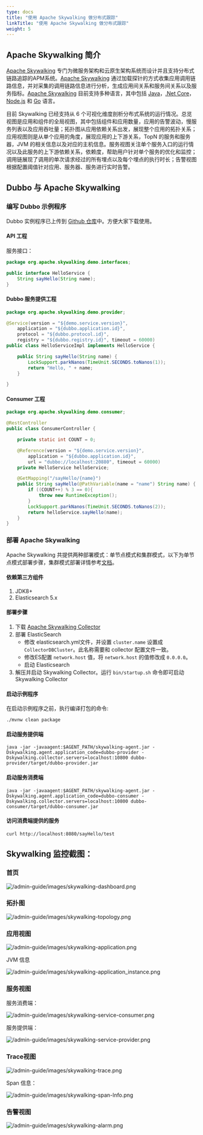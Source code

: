 ```yaml
---
type: docs
title: "使用 Apache Skywalking 做分布式跟踪"
linkTitle: "使用 Apache Skywalking 做分布式跟踪"
weight: 5
---
```


## Apache Skywalking 简介

[Apache Skywalking](https://github.com/apache/skywalking) 专门为微服务架构和云原生架构系统而设计并且支持分布式链路追踪的APM系统。[Apache Skywalking](https://github.com/apache/skywalking) 通过加载探针的方式收集应用调用链路信息，并对采集的调用链路信息进行分析，生成应用间关系和服务间关系以及服务指标。[Apache Skywalking](https://github.com/apache/skywalking) 目前支持多种语言，其中包括 [Java](https://github.com/apache/skywalking)，[.Net Core](https://github.com/SkyAPM/SkyAPM-dotnet)，[Node.js](https://github.com/apache/skywalking-nodejs) 和 [Go](https://github.com/SkyAPM/go2sky) 语言。

目前 Skywalking 已经支持从 6 个可视化维度剖析分布式系统的运行情况。总览视图是应用和组件的全局视图，其中包括组件和应用数量，应用的告警波动，慢服务列表以及应用吞吐量；拓扑图从应用依赖关系出发，展现整个应用的拓扑关系；应用视图则是从单个应用的角度，展现应用的上下游关系，TopN 的服务和服务器，JVM 的相关信息以及对应的主机信息。服务视图关注单个服务入口的运行情况以及此服务的上下游依赖关系，依赖度，帮助用户针对单个服务的优化和监控；调用链展现了调用的单次请求经过的所有埋点以及每个埋点的执行时长；告警视图根据配置阈值针对应用、服务器、服务进行实时告警。

## Dubbo 与 Apache Skywalking

### 编写 Dubbo 示例程序

Dubbo 实例程序已上传到 [Github 仓库](https://github.com/SkywalkingTest/dubbo-trace-example)中。方便大家下载使用。

#### API 工程

服务接口：

```java
package org.apache.skywalking.demo.interfaces;

public interface HelloService {
	String sayHello(String name);
}
```

#### Dubbo 服务提供工程

```java
package org.apache.skywalking.demo.provider;

@Service(version = "${demo.service.version}",
	application = "${dubbo.application.id}",
	protocol = "${dubbo.protocol.id}",
	registry = "${dubbo.registry.id}", timeout = 60000)
public class HelloServiceImpl implements HelloService {

	public String sayHello(String name) {
		LockSupport.parkNanos(TimeUnit.SECONDS.toNanos(1));
		return "Hello, " + name;
	}

}
```

#### Consumer 工程

```java
package org.apache.skywalking.demo.consumer;

@RestController
public class ConsumerController {

	private static int COUNT = 0;

	@Reference(version = "${demo.service.version}",
		application = "${dubbo.application.id}",
		url = "dubbo://localhost:20880", timeout = 60000)
	private HelloService helloService;

	@GetMapping("/sayHello/{name}")
	public String sayHello(@PathVariable(name = "name") String name) {
		if ((COUNT++) % 3 == 0){
			throw new RuntimeException();
		}
		LockSupport.parkNanos(TimeUnit.SECONDS.toNanos(2));
		return helloService.sayHello(name);
	}
}
```

### 部署 Apache Skywalking
Apache Skywalking 共提供两种部署模式：单节点模式和集群模式，以下为单节点模式部署步骤，集群模式部署详情参考[文档](https://github.com/apache/skywalking/blob/master/docs/cn/Deploy-backend-in-cluster-mode-CN.md)。

#### 依赖第三方组件

1. JDK8+
2. Elasticsearch 5.x

#### 部署步骤

1. 下载 [Apache Skywalking Collector](http://skywalking.apache.org/downloads/)
2. 部署 ElasticSearch
	* 修改 elasticsearch.yml文件，并设置 `cluster.name` 设置成 `CollectorDBCluster`。此名称需要和 collector 配置文件一致。
	* 修改ES配置 `network.host` 值，将 `network.host` 的值修改成 `0.0.0.0`。
	* 启动 Elasticsearch
3. 解压并启动 Skywalking Collector。运行 `bin/startup.sh` 命令即可启动 Skywalking Collector

#### 启动示例程序

在启动示例程序之前，执行编译打包的命令:

```shell script
./mvnw clean package
```

#### 启动服务提供端

```shell script
java -jar -javaagent:$AGENT_PATH/skywalking-agent.jar -Dskywalking.agent.application_code=dubbo-provider -Dskywalking.collector.servers=localhost:10800 dubbo-provider/target/dubbo-provider.jar
```

#### 启动服务消费端

```shell script
java -jar -javaagent:$AGENT_PATH/skywalking-agent.jar -Dskywalking.agent.application_code=dubbo-consumer -Dskywalking.collector.servers=localhost:10800 dubbo-consumer/target/dubbo-consumer.jar 
```

#### 访问消费端提供的服务

```shell script
curl http://localhost:8080/sayHello/test
```

## Skywalking 监控截图：

### 首页

![/admin-guide/images/skywalking-dashboard.png](/imgs/admin/skywalking-dashboard.png)

### 拓扑图

![/admin-guide/images/skywalking-topology.png](/imgs/admin/skywalking-topology.png)

### 应用视图

![/admin-guide/images/skywalking-application.png](/imgs/admin/skywalking-application.png)

JVM 信息

![/admin-guide/images/skywalking-application_instance.png](/imgs/admin/skywalking-application_instance.png)

###  服务视图

服务消费端：

![/admin-guide/images/skywalking-service-consumer.png](/imgs/admin/skywalking-service-consumer.png)

服务提供端：

![/admin-guide/images/skywalking-service-provider.png](/imgs/admin/skywalking-service-provider.png)

### Trace视图

![/admin-guide/images/skywalking-trace.png](/imgs/admin/skywalking-trace.png)

Span 信息：

![/admin-guide/images/skywalking-span-Info.png](/imgs/admin/skywalking-span-Info.png)

### 告警视图

![/admin-guide/images/skywalking-alarm.png](/imgs/admin/skywalking-alarm.png)